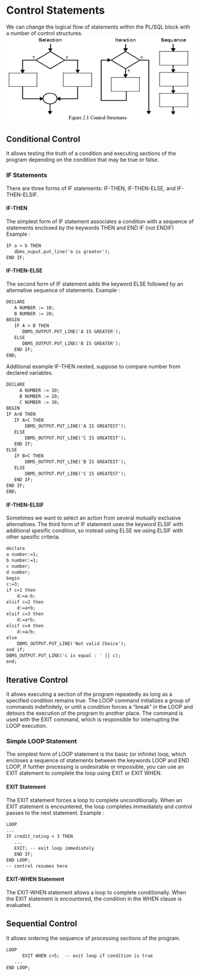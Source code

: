 # Control Statements

We can change the logical flow of statements within the PL/SQL block with a number of control structures.
![alt text](https://raw.githubusercontent.com/muhk01/plsql_exercise/main/3.%20Loop%20and%20Conditional%20Statements/2020-05-16_06-51-49-854e682a6fe66e31cd460ad58f6ef34e.png)

## Conditional Control
It allows testing the truth of a condition and executing sections of the program depending on the condition that may be true or false.

### IF Statements
There are three forms of IF statements: IF-THEN, IF-THEN-ELSE, and IF-THEN-ELSIF.
#### IF-THEN
The simplest form of IF statement associates a condition with a sequence of statements enclosed by the keywords THEN and END IF (not ENDIF)
Example :
```
IF a > b THEN
   dbms_ouput.put_line('a is greater'); 
END IF;
```

#### IF-THEN-ELSE
The second form of IF statement adds the keyword ELSE followed by an alternative sequence of statements. Example :
```
DECLARE
   A NUMBER := 10;
   B NUMBER := 20;
BEGIN
   IF A > B THEN  
      DBMS_OUTPUT.PUT_LINE('A IS GREATER');
   ELSE
      DBMS_OUTPUT.PUT_LINE('B IS GREATER');
   END IF;
END;
```

Additional example IF-THEN nested, suppose to compare number from declared variables.

```
DECLARE
     A NUMBER := 10;
     B NUMBER := 20;
     C NUMBER := 30;
BEGIN
IF A>B THEN
   IF A>C THEN 
       DBMS_OUTPUT.PUT_LINE('A IS GREATEST');
   ELSE
       DBMS_OUTPUT.PUT_LINE('C IS GREATEST');
   END IF;
ELSE
   IF B>C THEN
       DBMS_OUTPUT.PUT_LINE('B IS GREATEST');
   ELSE
       DBMS_OUTPUT.PUT_LINE('C IS GREATEST');
   END IF;
END IF;
END;
```

#### IF-THEN-ELSIF
Sometimes we want to select an action from several mutually exclusive alternatives.
The third form of IF statement uses the keyword ELSIF with additional spesific condition, so instead using ELSE we using ELSIF with other spesific criteria.
```
declare
a number:=1;
b number:=1;
c number;
d number;
begin
c:=3;
if c=1 then
    d:=a-b;
elsif c=2 then
    d:=a+b;
elsif c=3 then
    d:=a*b;
elsif c=4 then
    d:=a/b;
else
    DBMS_OUTPUT.PUT_LINE('Not valid Choice');
end if;
DBMS_OUTPUT.PUT_LINE('c is equal : ' || c);
end;
```


## Iterative Control
It allows executing a section of the program repeatedly as long as a specified condition remains true.
The LOOP command initializes a group of commands indefinitely, or until a condition forces a “break” in the LOOP and detours the execution of the program to another place. The command is used with the EXIT command, which is responsible for interrupting the LOOP execution.

### Simple LOOP Statement
The simplest form of LOOP statement is the basic (or infinite) loop, which encloses a sequence of statements between the keywords LOOP and END LOOP,  If further processing is undesirable or impossible, you can use an EXIT statement to complete the loop using EXIT or EXIT WHEN.

#### EXIT Statement
The EXIT statement forces a loop to complete unconditionally. When an EXIT statement is encountered, the loop completes immediately and control passes to the next statement. Example :
```
LOOP
...
IF credit_rating < 3 THEN
   ...
   EXIT; -- exit loop immediately
   END IF;
END LOOP;
-- control resumes here
```

#### EXIT-WHEN Statement
The EXIT-WHEN statement allows a loop to complete conditionally. When the EXIT statement is encountered, the condition in the WHEN clause is evaluated.


## Sequential Control
It allows ordering the sequence of processing sections of the program.
```
LOOP 
      EXIT WHEN c>5;  -- exit loop if condition is true
   ...
END LOOP;
```

